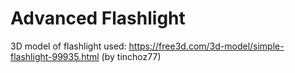 # Advanced Flashlight
3D model of flashlight used: https://free3d.com/3d-model/simple-flashlight-99935.html (by tinchoz77)
